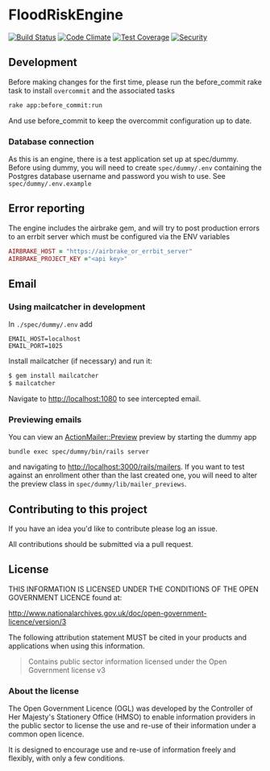 # FloodRiskEngine

[![Build Status](https://travis-ci.org/EnvironmentAgency/flood-risk-engine.svg?branch=develop)](https://travis-ci.org/EnvironmentAgency/flood-risk-engine)
[![Code Climate](https://codeclimate.com/github/EnvironmentAgency/flood-risk-engine/badges/gpa.svg)](https://codeclimate.com/github/EnvironmentAgency/flood-risk-engine)
[![Test Coverage](https://codeclimate.com/github/EnvironmentAgency/flood-risk-engine/badges/coverage.svg)](https://codeclimate.com/github/EnvironmentAgency/flood-risk-engine/coverage)
[![Security](https://hakiri.io/github/EnvironmentAgency/flood-risk-engine/develop.svg)](https://hakiri.io/github/EnvironmentAgency/flood-risk-engine/develop)

## Development

Before making changes for the first time, please run the before_commit rake task to install `overcommit` and the associated tasks

```bash
rake app:before_commit:run
```

And use before_commit to keep the overcommit configuration up to date.

### Database connection

As this is an engine, there is a test application set up at spec/dummy. Before
using dummy, you will need to create `spec/dummy/.env` containing the Postgres
database username and password you wish to use. See `spec/dummy/.env.example`

## Error reporting

The engine includes the airbrake gem, and will try to post production errors to an errbit server
which must be configured via the ENV variables

```ruby
AIRBRAKE_HOST = "https://airbrake_or_errbit_server"
AIRBRAKE_PROJECT_KEY ="<api key>"
```

## Email

### Using mailcatcher in development

In `./spec/dummy/.env` add

```
EMAIL_HOST=localhost
EMAIL_PORT=1025
```

Install mailcatcher (if necessary) and run it:

```bash
$ gem install mailcatcher
$ mailcatcher
```
Navigate to [http://localhost:1080](http://localhost:1080) to see intercepted email.

### Previewing emails

You can view an [ActionMailer::Preview](http://api.rubyonrails.org/v4.1.0/classes/ActionMailer/Base.html#class-ActionMailer::Base-label-Previewing+emails)
preview by starting the dummy app

```
bundle exec spec/dummy/bin/rails server
```

and navigating to [http://localhost:3000/rails/mailers](http://localhost:3000/rails/mailers).
If you want to test against an enrollment other than the last created one, you will need to
alter the preview class in `spec/dummy/lib/mailer_previews`.

## Contributing to this project

If you have an idea you'd like to contribute please log an issue.

All contributions should be submitted via a pull request.

## License

THIS INFORMATION IS LICENSED UNDER THE CONDITIONS OF THE OPEN GOVERNMENT LICENCE found at:

http://www.nationalarchives.gov.uk/doc/open-government-licence/version/3

The following attribution statement MUST be cited in your products and applications when using this information.

> Contains public sector information licensed under the Open Government license v3

### About the license

The Open Government Licence (OGL) was developed by the Controller of Her Majesty's Stationery Office (HMSO) to enable information providers in the public sector to license the use and re-use of their information under a common open licence.

It is designed to encourage use and re-use of information freely and flexibly, with only a few conditions.
